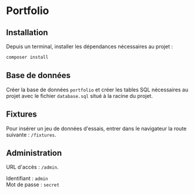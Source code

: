 # Portfolio

## Installation

Depuis un terminal, installer les dépendances nécessaires au projet :

```bash
composer install
```

## Base de données

Créer la base de données `portfolio` et créer les tables SQL nécessaires au projet avec le fichier `database.sql` situé à la racine du projet.

## Fixtures

Pour insérer un jeu de données d'essais, entrer dans le navigateur la route suivante : `/fixtures`.

## Administration

URL d'accès : `/admin`.

Identifiant : `admin`  
Mot de passe : `secret`
